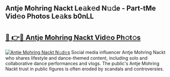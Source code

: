 ## Antje Mohring Nackt Le𝚊k𝚎d N𝚞𝚍e - Part-tMe Vid𝚎o Photos Le𝚊ks b0nLL

# <h2><a href="http://fb6fgg.evod.top/?m=Antje+Mohring+Nackt">🔗 👉🔴 Antje Mohring Nackt Vid𝚎o Ph𝚘t𝚘s</a></h2>

[![Antje Mohring Nackt N𝚞d𝚎s](https://i.imgur.com/8V9OHl7.gif)](http://fb6fgg.evod.top/?m=Antje+Mohring+Nackt)
Social media influencer Antje Mohring Nackt who shares lifestyle and dance-themed content, including solo and collaborative dance performances and vlogs. The public's Antje Mohring Nackt trust in public figures is often eroded by scandals and controversies. 
